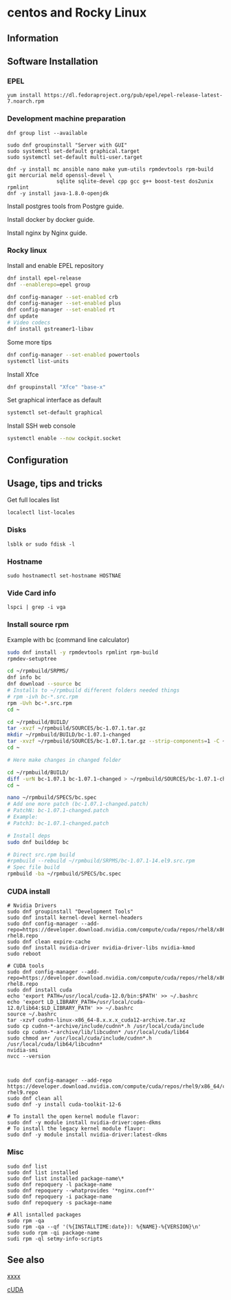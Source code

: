 # centos and Rocky Linux

## Information

## Software Installation

### EPEL

    yum install https://dl.fedoraproject.org/pub/epel/epel-release-latest-7.noarch.rpm

### Development machine preparation

    dnf group list --available

    sudo dnf groupinstall "Server with GUI"
    sudo systemctl set-default graphical.target
    sudo systemctl set-default multi-user.target

    dnf -y install mc ansible nano make yum-utils rpmdevtools rpm-build git mercurial meld openssl-devel \
                    sqlite sqlite-devel cpp gcc g++ boost-test dos2unix rpmlint
    dnf -y install java-1.8.0-openjdk

Install postgres tools from Postgre guide.

Install docker by docker guide.

Install nginx by Nginx guide.

### Rocky linux

Install and enable EPEL repository

```sh
dnf install epel-release
dnf --enablerepo=epel group

dnf config-manager --set-enabled crb
dnf config-manager --set-enabled plus
dnf config-manager --set-enabled rt
dnf update
# Video codecs
dnf install gstreamer1-libav
```

Some more tips

```sh
dnf config-manager --set-enabled powertools
systemctl list-units
```

Install Xfce

```sh
dnf groupinstall "Xfce" "base-x"
```

Set graphical interface as default

```sh
systemctl set-default graphical
```

Install SSH web console

```sh
systemctl enable --now cockpit.socket
```

## Configuration

## Usage, tips and tricks

Get full locales list

    localectl list-locales

### Disks

    lsblk or sudo fdisk -l

### Hostname

    sudo hostnamectl set-hostname HOSTNAE

### Vide Card info

    lspci | grep -i vga

### Install source rpm

Example with bc (command line calculator)

```sh
sudo dnf install -y rpmdevtools rpmlint rpm-build
rpmdev-setuptree

cd ~/rpmbuild/SRPMS/
dnf info bc
dnf download --source bc
# Installs to ~/rpmbuild different folders needed things
# rpm -ivh bc-*.src.rpm
rpm -Uvh bc-*.src.rpm
cd ~

cd ~/rpmbuild/BUILD/
tar -xvzf ~/rpmbuild/SOURCES/bc-1.07.1.tar.gz
mkdir ~/rpmbuild/BUILD/bc-1.07.1-changed
tar -xvzf ~/rpmbuild/SOURCES/bc-1.07.1.tar.gz --strip-components=1 -C ~/rpmbuild/BUILD/bc-1.07.1-changed
cd ~

# Here make changes in changed folder

cd ~/rpmbuild/BUILD/
diff -urN bc-1.07.1 bc-1.07.1-changed > ~/rpmbuild/SOURCES/bc-1.07.1-changed.patch
cd ~

nano ~/rpmbuild/SPECS/bc.spec
# Add one more patch (bc-1.07.1-changed.patch)
# PatchN: bc-1.07.1-changed.patch
# Example:
# Patch3: bc-1.07.1-changed.patch

# Install deps
sudo dnf builddep bc

# Direct src.rpm build
#rpmbuild --rebuild ~/rpmbuild/SRPMS/bc-1.07.1-14.el9.src.rpm
# Spec file build
rpmbuild -ba ~/rpmbuild/SPECS/bc.spec
```

### CUDA install

```
# Nvidia Drivers
sudo dnf groupinstall "Development Tools"
sudo dnf install kernel-devel kernel-headers
sudo dnf config-manager --add-repo=https://developer.download.nvidia.com/compute/cuda/repos/rhel8/x86_64/cuda-rhel8.repo
sudo dnf clean expire-cache
sudo dnf install nvidia-driver nvidia-driver-libs nvidia-kmod
sudo reboot

# CUDA tools
sudo dnf config-manager --add-repo=https://developer.download.nvidia.com/compute/cuda/repos/rhel8/x86_64/cuda-rhel8.repo
sudo dnf install cuda
echo 'export PATH=/usr/local/cuda-12.0/bin:$PATH' >> ~/.bashrc
echo 'export LD_LIBRARY_PATH=/usr/local/cuda-12.0/lib64:$LD_LIBRARY_PATH' >> ~/.bashrc
source ~/.bashrc
tar -xzvf cudnn-linux-x86_64-8.x.x.x_cuda12-archive.tar.xz
sudo cp cudnn-*-archive/include/cudnn*.h /usr/local/cuda/include
sudo cp cudnn-*-archive/lib/libcudnn* /usr/local/cuda/lib64
sudo chmod a+r /usr/local/cuda/include/cudnn*.h /usr/local/cuda/lib64/libcudnn*
nvidia-smi
nvcc --version



sudo dnf config-manager --add-repo https://developer.download.nvidia.com/compute/cuda/repos/rhel9/x86_64/cuda-rhel9.repo
sudo dnf clean all
sudo dnf -y install cuda-toolkit-12-6

# To install the open kernel module flavor:
sudo dnf -y module install nvidia-driver:open-dkms
# To install the legacy kernel module flavor:
sudo dnf -y module install nvidia-driver:latest-dkms
```

### Misc

```shell
sudo dnf list
sudo dnf list installed
sudo dnf list installed package-name\*
sudo dnf repoquery -l package-name
sudo dnf repoquery --whatprovides '*nginx.conf*'
sudo dnf repoquery -i package-name
sudo dnf repoquery -s package-name

# All isntalled packages
sudo rpm -qa
sudo rpm -qa --qf '(%{INSTALLTIME:date}): %{NAME}-%{VERSION}\n'
sudo sudo rpm -qi package-name
sudi rpm -ql setmy-info-scripts
```

## See also

[xxxx](http://yyyyy)

[cUDA](https://developer.nvidia.com/cuda-downloads?target_os=Linux&target_arch=x86_64&Distribution=Rocky&target_version=9&target_type=rpm_network)
